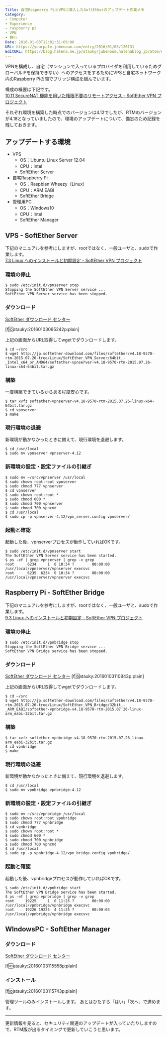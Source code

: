 ```yaml
---
Title: 自宅Raspnerry PiとVPSに導入したSoftEtherのアップデート作業メモ
Category:
- Computer
- Experience
- raspberry pi
- VPN
- 移行
Date: 2016-01-03T12:01:31+09:00
URL: https://yourpalm.jubenoum.com/entry/2016/01/03/120131
EditURL: https://blog.hatena.ne.jp/atauky/jubenoum.hatenablog.jp/atom/entry/6653586347151332650
---
```


VPNを構成し、自宅（マンションで入っているプロバイダを利用しているためグローバルIPを保持できない）へのアクセスをするためにVPSと自宅ネットワーク内のRaspberry Piの間でブリッジ構成を組んでいます。

構成の概要は下記です。  
[10.11 SecureNAT 機能を用いた権限不要のリモートアクセス - SoftEther VPN プロジェクト](https://ja.softether.org/4-docs/1-manual/A/10.B)

それぞれ環境を構築した時点でのバージョンは4.12でしたが、RTMのバージョンが4.18となっていましたので、環境のアップデートについて、備忘のため記録を残しておきます。



## アップデートする環境

* VPS
    * OS：Ubuntu Linux Server 12.04
    * CPU：Intel
    * SoftEther Server
* 自宅Raspberry Pi
    * OS：Raspbian Wheezy（Linux）
    * CPU：ARM EABI
    * SoftEther Bridge
* 管理用PC
    * OS：Windows10
    * CPU：Intel
    * SoftEther Manager


<!-- more -->



## VPS - SoftEther Server

下記のマニュアルを参考にしますが、rootではなく、一般ユーザと、sudoで作業します。  
[7.3 Linux へのインストールと初期設定 - SoftEther VPN プロジェクト](https://ja.softether.org/4-docs/1-manual/7/7.3)

### 環境の停止

```
$ sudo /etc/init.d/vpnserver stop
Stopping the SoftEther VPN Server service ...
SoftEther VPN Server service has been stopped.
```

### ダウンロード

[SoftEther ダウンロード センター](http://www.softether-download.com/ja.aspx?product=softether)


[f:id:atauky:20160103095242p:plain]

上記の画面からURL取得してwgetでダウンロードします。

```
$ cd ~/src
$ wget http://jp.softether-download.com/files/softether/v4.18-9570-rtm-2015.07.26-tree/Linux/SoftEther_VPN_Server/64bit_-_Intel_x64_or_AMD64/softether-vpnserver-v4.18-9570-rtm-2015.07.26-linux-x64-64bit.tar.gz
```

### 構築

一度構築できているからある程度安心です。

```
$ tar xvfz softether-vpnserver-v4.18-9570-rtm-2015.07.26-linux-x64-64bit.tar.gz
$ cd vpnserver
$ make
```

### 現行環境の退避

新環境が動かなかったときに備えて、現行環境を退避します。

```
$ cd /usr/local
$ sudo mv vpnserver vpnserver-4.12
```

### 新環境の設定・設定ファイルの引継ぎ

```
$ sudo mv ~/src/vpnserver /usr/local
$ sudo chown root:root vpnserver
$ sudo chmod 777 vpnserver
$ cd vpnserver
$ sudo chown root:root *
$ sudo chmod 600 *
$ sudo chmod 700 vpnserver
$ sudo chmod 700 vpncmd
$ cd /usr/local
$ sudo cp -p vpnserver-4.12/vpn_server.config vpnserver/
```

### 起動と確認

起動した後、vpnserverプロセスが動作していればOKです。

```
$ sudo /etc/init.d/vpnserver start
The SoftEther VPN Server service has been started.
$ ps -ef | grep vpnserver | grep -v grep
root      6234     1  0 10:34 ?        00:00:00 /usr/local/vpnserver/vpnserver execsvc
root      6235  6234  0 10:34 ?        00:00:00 /usr/local/vpnserver/vpnserver execsvc
```

## Raspberry Pi - SoftEther Bridge

下記のマニュアルを参考にしますが、rootではなく、一般ユーザと、sudoで作業します。  
[9.3 Linux へのインストールと初期設定 - SoftEther VPN プロジェクト](https://ja.softether.org/4-docs/1-manual/9/9.3)


### 環境の停止
```
$ sudo /etc/init.d/vpnbridge stop
Stopping the SoftEther VPN Bridge service ...
SoftEther VPN Bridge service has been stopped.
```

### ダウンロード

[SoftEther ダウンロード センター](http://www.softether-download.com/ja.aspx?product=softether)
[f:id:atauky:20160103110843p:plain]


上記の画面からURL取得してwgetでダウンロードします。

```
$ cd ~/src
$ wget http://jp.softether-download.com/files/softether/v4.18-9570-rtm-2015.07.26-tree/Linux/SoftEther_VPN_Bridge/32bit_-_ARM_EABI/softether-vpnbridge-v4.18-9570-rtm-2015.07.26-linux-arm_eabi-32bit.tar.gz
```

### 構築

```
$ tar xvfz softether-vpnbridge-v4.18-9570-rtm-2015.07.26-linux-arm_eabi-32bit.tar.gz
$ cd vpnbridge
$ make
```

### 現行環境の退避

新環境が動かなかったときに備えて、現行環境を退避します。

```
$ cd /usr/local
$ sudo mv vpnbridge vpnbridge-4.12
```

### 新環境の設定・設定ファイルの引継ぎ

```
$ sudo mv ~/src/vpnbridge /usr/local
$ sudo chown root:root vpnbridge
$ sudo chmod 777 vpnbridge
$ cd vpnbridge
$ sudo chown root:root *
$ sudo chmod 600 *
$ sudo chmod 700 vpnbridge
$ sudo chmod 700 vpncmd
$ cd /usr/local
$ sudo cp -p vpnbridge-4.12/vpn_bridge.config vpnbridge/
```

### 起動と確認

起動した後、vpnbridgeプロセスが動作していればOKです。

```
$ sudo /etc/init.d/vpnbridge start
The SoftEther VPN Bridge service has been started.
$ ps -ef | grep vpnbridge | grep -v grep
root     19225     1  0 11:25 ?        00:00:00 /usr/local/vpnbridge/vpnbridge execsvc
root     19226 19225  4 11:25 ?        00:00:03 /usr/local/vpnbridge/vpnbridge execsvc
```

## WIndowsPC - SoftEther Manager

### ダウンロード

[SoftEther ダウンロード センター](http://www.softether-download.com/ja.aspx?product=softether)

[f:id:atauky:20160103115558p:plain]

### インストール

[f:id:atauky:20160103115743p:plain]

管理ツールのみインストールします。
あとはひたすら「はい」「次へ」で進めます。

----

更新情報を見ると、セキュリティ関連のアップデートが入っていたりしますので、RTM版が出るタイミングで更新していこうと思います。

